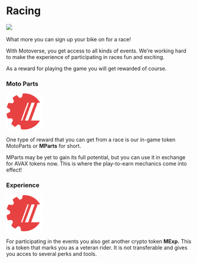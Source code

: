 # Racing

![](../.gitbook/assets/Race\_banner\_01.png)

What more you can sign up your bike on for a race!&#x20;

With Motoverse, you get access to all kinds of events. We’re working hard to make the experience of participating in races fun and exciting.

As a reward for playing the game you will get rewarded of course.&#x20;

### Moto Parts

<img src="../.gitbook/assets/currency_PARTS_08.png" width="100" height="100" />

One type of reward that you can get from a race is our in-game token MotoParts or **MParts** for short.

MParts may be yet to gain its full potential, but you can use it in exchange for AVAX tokens now. This is where the play-to-earn mechanics come into effect!

### Experience

<img src="../.gitbook/assets/currency_PARTS_08.png" width="100" height="100" />

For participating in the events you also get another crypto token **MExp.** This is a token that marks you as a veteran rider. It is not transferable and gives you acces to several perks and tools.

